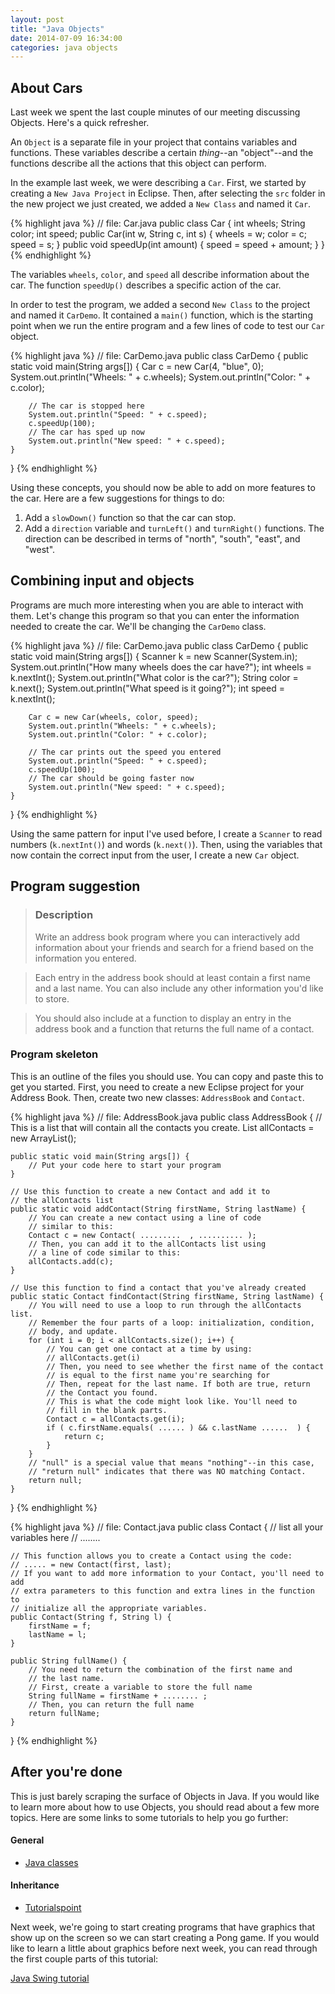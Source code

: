 ```yaml
---
layout: post
title: "Java Objects"
date: 2014-07-09 16:34:00
categories: java objects
---
```


## About Cars

Last week we spent the last couple minutes of our meeting discussing Objects. Here's a quick refresher.

An `Object` is a separate file in your project that contains variables and functions. These variables describe a certain *thing*--an "object"--and the functions describe all the actions that this object can perform.

In the example last week, we were describing a `Car`. First, we started by creating a `New Java Project` in Eclipse. Then, after selecting the `src` folder in the new project we just created, we added a `New Class` and named it `Car`.

{% highlight java %}
// file: Car.java
public class Car {
	int wheels;
	String color;
	int speed;
	public Car(int w, String c, int s) {
		wheels = w;
		color = c;
		speed = s;
	}
	public void speedUp(int amount) {
		speed = speed + amount;
	}
}
{% endhighlight %}

The variables `wheels`, `color`, and `speed` all describe information about the car. The function `speedUp()` describes a specific action of the car. 

In order to test the program, we added a second `New Class` to the project and named it `CarDemo`. It contained a `main()` function, which is the starting point when we run the entire program and a few lines of code to test our `Car` object.

{% highlight java %}
// file: CarDemo.java
public class CarDemo {
	public static void main(String args[]) {
		Car c = new Car(4, "blue", 0);
		System.out.println("Wheels: " + c.wheels);
		System.out.println("Color: " + c.color);

		// The car is stopped here
		System.out.println("Speed: " + c.speed);
		c.speedUp(100);
		// The car has sped up now
		System.out.println("New speed: " + c.speed);
	}
}
{% endhighlight %}

Using these concepts, you should now be able to add on more features to the car. Here are a few suggestions for things to do:
1. Add a `slowDown()` function so that the car can stop.
2. Add a `direction` variable and `turnLeft()` and `turnRight()` functions. The direction can be described in terms of "north", "south", "east", and "west".

## Combining input and objects

Programs are much more interesting when you are able to interact with them. Let's change this program so that you can enter the information needed to create the car. We'll be changing the `CarDemo` class.


{% highlight java %}
// file: CarDemo.java
public class CarDemo {
	public static void main(String args[]) {
		Scanner k = new Scanner(System.in);
		System.out.println("How many wheels does the car have?");
		int wheels = k.nextInt();
		System.out.println("What color is the car?");
		String color = k.next();
		System.out.println("What speed is it going?");
		int speed = k.nextInt();

		Car c = new Car(wheels, color, speed);
		System.out.println("Wheels: " + c.wheels);
		System.out.println("Color: " + c.color);

		// The car prints out the speed you entered
		System.out.println("Speed: " + c.speed);
		c.speedUp(100);
		// The car should be going faster now
		System.out.println("New speed: " + c.speed);
	}
}
{% endhighlight %}

Using the same pattern for input I've used before, I create a `Scanner` to read numbers (`k.nextInt()`) and words (`k.next()`). Then, using the variables that now contain the correct input from the user, I create a new `Car` object.

## Program suggestion

> ### Description
> Write an address book program where you can interactively add information about your friends and search for a friend based on the information you entered.

> Each entry in the address book should at least contain a first name and a last name. You can also include any other information you'd like to store.

> You should also include at a function to display an entry in the address book and a function that returns the full name of a contact.

### Program skeleton

This is an outline of the files you should use. You can copy and paste this to get you started. First, you need to create a new Eclipse project for your Address Book. Then, create two new classes: `AddressBook` and `Contact`.

{% highlight java %}
// file: AddressBook.java
public class AddressBook {
	// This is a list that will contain all the contacts you create.
	List<Contact> allContacts = new ArrayList<Contact>();

	public static void main(String args[]) {
		// Put your code here to start your program
	}

	// Use this function to create a new Contact and add it to
	// the allContacts list
	public static void addContact(String firstName, String lastName) {
		// You can create a new contact using a line of code
		// similar to this:
		Contact c = new Contact( .........  , .......... );
		// Then, you can add it to the allContacts list using
		// a line of code similar to this:
		allContacts.add(c);
	}

	// Use this function to find a contact that you've already created
	public static Contact findContact(String firstName, String lastName) {
		// You will need to use a loop to run through the allContacts list.
		// Remember the four parts of a loop: initialization, condition,
		// body, and update.
		for (int i = 0; i < allContacts.size(); i++) {
			// You can get one contact at a time by using:
			// allContacts.get(i)
			// Then, you need to see whether the first name of the contact
			// is equal to the first name you're searching for
			// Then, repeat for the last name. If both are true, return
			// the Contact you found.
			// This is what the code might look like. You'll need to
			// fill in the blank parts.
			Contact c = allContacts.get(i);
			if ( c.firstName.equals( ...... ) && c.lastName ......  ) {
				return c;
			}
		}
		// "null" is a special value that means "nothing"--in this case,
		// "return null" indicates that there was NO matching Contact.
		return null;
	}
}
{% endhighlight %}

{% highlight java %}
// file: Contact.java
public class Contact {
	// list all your variables here
	// ........

	// This function allows you to create a Contact using the code:
	// ..... = new Contact(first, last);
	// If you want to add more information to your Contact, you'll need to add
	// extra parameters to this function and extra lines in the function to
	// initialize all the appropriate variables.
	public Contact(String f, String l) {
		firstName = f;
		lastName = l;
	}

	public String fullName() {
		// You need to return the combination of the first name and
		// the last name.
		// First, create a variable to store the full name
		String fullName = firstName + ........ ;
		// Then, you can return the full name
		return fullName;
	}
}
{% endhighlight %}

## After you're done

This is just barely scraping the surface of Objects in Java. If you would like to learn more about how to use Objects, you should read about a few more topics. Here are some links to some tutorials to help you go further:

#### General
- [Java classes](http://www.homeandlearn.co.uk/java/write_your_own_java_classes.html)

#### Inheritance
- [Tutorialspoint](http://www.tutorialspoint.com/java/java_inheritance.htm)

Next week, we're going to start creating programs that have graphics that show up on the screen so we can start creating a Pong game. If you would like to learn a little about graphics before next week, you can read through the first couple parts of this tutorial:

[Java Swing tutorial](http://zetcode.com/tutorials/javaswingtutorial/)


